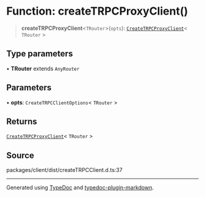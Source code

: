 # Function: createTRPCProxyClient()

> **createTRPCProxyClient**\<`TRouter`\>(`opts`): [`CreateTRPCProxyClient`](../type-aliases/CreateTRPCProxyClient.md)\< `TRouter` \>

## Type parameters

• **TRouter** extends `AnyRouter`

## Parameters

• **opts**: `CreateTRPCClientOptions`\< `TRouter` \>

## Returns

[`CreateTRPCProxyClient`](../type-aliases/CreateTRPCProxyClient.md)\< `TRouter` \>

## Source

packages/client/dist/createTRPCClient.d.ts:37

***

Generated using [TypeDoc](https://typedoc.org) and [typedoc-plugin-markdown](https://typedoc-plugin-markdown.org).
